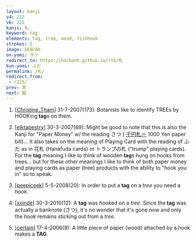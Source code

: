 ```yaml
---
layout: kanji
v4: 212
v6: 225
kanji: 札
keyword: tag
elements: tag, tree, wood, fishhook
strokes: 5
image: E69CAD
on-yomi: サツ
redirect_to: https://hochanh.github.io/rtk/札
kun-yomi: ふだ
permalink: /札/
redirect_from:
 - /225/
prev: 本
next: 暦
---
```


1) [<a href="http://kanji.koohii.com/profile/Christine_Tham">Christine_Tham</a>] 31-7-2007(173): Botanists like to identify TREEs by HOOKing<strong> tag</strong>s on them.

2) [<a href="http://kanji.koohii.com/profile/elktapestry">elktapestry</a>] 30-3-2007(69): Might be good to note that this is also the Kanji for &quot;Paper Money&quot; w/ the reading さつ ( <a href="midori://search?text=千円札＝">千円札＝</a> 1000 Yen paper bill)... It also takes on the meaning of Playing Card with the reading of ふだ as in 花札 (Hanafuda cards) or トランプの札 (&quot;trump&quot; playing cards). For the<strong> tag</strong> meaning I like to think of wooden<strong> tag</strong>s hung on hooks from trees... but for these other meanings I like to think of both paper money and playing cards as paper (tree) products with the ability to &quot;hook you in&quot; so to speak.

3) [<a href="http://kanji.koohii.com/profile/peepiceek">peepiceek</a>] 5-5-2008(20): In order to put a<strong> tag</strong> on a <em>tree</em> you need a <em>hook</em>.

4) [<a href="http://kanji.koohii.com/profile/xxinde">xxinde</a>] 30-3-2010(12): A <strong>tag</strong> was <em>hook</em>ed on a <em>tree</em>. Since the<strong> tag</strong> was actually a banknote (さつ), it&#039;s no wonder that it&#039;s gone now and only the <em>hook</em> remains sticking out from a <em>tree</em>.

5) [<a href="http://kanji.koohii.com/profile/certain">certain</a>] 17-4-2006(9): A little piece of paper (wood) attached by a hook makes a<strong> TAG</strong>.

